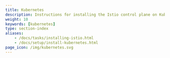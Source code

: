 ```yaml
---
title: Kubernetes
description: Instructions for installing the Istio control plane on Kubernetes and adding virtual machines into the mesh.
weight: 10
keywords: [kubernetes]
type: section-index
aliases:
    - /docs/tasks/installing-istio.html
    - /docs/setup/install-kubernetes.html
page_icon: /img/kubernetes.svg
---
```

